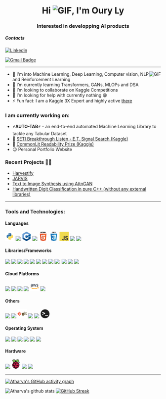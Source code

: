 
<!---
ourylydibin/ourylydibin is a ✨ special ✨ repository because its `README.md` (this file) appears on your GitHub profile.
You can click the Preview link to take a look at your changes.
--->

<h1 align="center">Hi <img height=30 width=30 alt="GIF" src="https://raw.githubusercontent.com/MartinHeinz/MartinHeinz/master/wave.gif" />, I'm Oury Ly</h1>
<h3 align="center">Interested in developping AI products</h3>


<h5><i>Contacts</i></h5>

[![Linkedin](https://img.shields.io/badge/M.Oury?style=flat&logo=Linkedin&logoColor=white&link=https://www.linkedin.com/in/m-oury-ly-724960a9/)](https://www.linkedin.com/in/m-oury-ly-724960a9/)
<!-- [![Medium Badge](https://img.shields.io/badge/-Atharva_Ingle-black?style=flat&logo=Medium&logoColor=white&labelColor=black&link=https://atharvaaingle.medium.com/)](https://atharvaaingle.medium.com/) -->
[![Gmail Badge](https://img.shields.io/badge/-ouryly-c14438?style=flat&logo=Gmail&logoColor=white&link=mailto:ouryly084@gmail.com)](mailto:ouryly084@gmail.com)


<!-- [<img src="https://github.com/sciencepal/sciencepal/blob/master/assets/discord-round.svg" width="3.5%"/>](https://discord.gg/MnUUbHe)
[<img src="https://img.icons8.com/color/48/000000/twitter.png" width="3.5%"/>](https://twitter.com/sciencepal)
[<img src="https://img.icons8.com/color/48/000000/linkedin.png" width="3.5%"/>](https://www.linkedin.com/in/adityapal1/)
[<img src="https://img.icons8.com/fluent/48/000000/facebook-new.png" width="3.5%"/>](https://www.facebook.com/sciencepal/)
[<img src="https://img.icons8.com/fluent/48/000000/instagram-new.png" width="3.5%"/>](https://www.instagram.com/aditya_sciencepal/)
<a href="mailto:aditya.pal.science@gmail.com"> <img src="https://img.icons8.com/fluent/48/000000/gmail.png" width="3.5%"/> </a> -->

---

<img align="right" alt="GIF" src="https://media.giphy.com/media/USV0ym3bVWQJJmNu3N/giphy.gif" />
<!-- <img align="right" alt="GIF" src="https://media.giphy.com/media/ITRemFlr5tS39AzQUL/giphy.gif" /> -->

- 🔭 I'm into Machine Learning, Deep Learning, Computer vision, NLP and Reinforcement Learning
- 🌱 I’m currently learning Transformers, GANs, MLOPs and DSA
- 👯 I’m looking to collaborate on Kaggle Competitions
- 🤔 I’m looking for help with currently nothing 😁
- ⚡ Fun fact: I am a Kaggle 3X Expert and highly active [there](https://www.kaggle.com/atharvaingle)

### I am currently working on:
- ⚡**AUTO-TAB**⚡ - an end-to-end automated Machine Learning Library to tackle any Tabular Dataset
- 👀 [SETI Breakthrough Listen - E.T. Signal Search (Kaggle)](https://www.kaggle.com/c/seti-breakthrough-listen)
- 👀 [CommonLit Readability Prize (Kaggle)](https://www.kaggle.com/c/commonlitreadabilityprize/)
- 😉 Personal Portfolio Website

### Recent Projects 🎉🎉
- [Harvestify](https://github.com/Gladiator07/Harvestify)
- [JARVIS](https://github.com/Gladiator07/JARVIS)
- [Text to Image Synthesis using AttnGAN](https://github.com/Gladiator07/Text-to-image-synthesis-with-AttnGAN)
- [Handwritten Digit Classification in pure C++ (without any external libraries)](https://github.com/Gladiator07/Neural-Network-from-scratch-in-CPP)
---

### Tools and Technologies:

#### Languages
<code><img height="30" src="https://raw.githubusercontent.com/github/explore/80688e429a7d4ef2fca1e82350fe8e3517d3494d/topics/python/python.png"></code>
<code><img height="30" src="https://cdn.iconscout.com/icon/free/png-512/c-programming-569564.png"></code>
<code><img height="30" src="https://raw.githubusercontent.com/github/explore/80688e429a7d4ef2fca1e82350fe8e3517d3494d/topics/cpp/cpp.png"></code>
<code><img height="30" src="https://upload.wikimedia.org/wikipedia/commons/thumb/1/1b/R_logo.svg/724px-R_logo.svg.png"></code>
<code><img height="30" src="https://raw.githubusercontent.com/github/explore/80688e429a7d4ef2fca1e82350fe8e3517d3494d/topics/html/html.png"></code>
<code><img height="30" src="https://raw.githubusercontent.com/github/explore/80688e429a7d4ef2fca1e82350fe8e3517d3494d/topics/css/css.png"></code>
<code><img height="30" src="https://raw.githubusercontent.com/github/explore/80688e429a7d4ef2fca1e82350fe8e3517d3494d/topics/javascript/javascript.png"></code>
<code><img height="30" src="https://upload.wikimedia.org/wikipedia/commons/thumb/2/21/Matlab_Logo.png/534px-Matlab_Logo.png"></code>
<code><img height="30" src="https://ih1.redbubble.net/image.696005995.4114/st,small,507x507-pad,600x600,f8f8f8.jpg"></code>

#### Libraries/Frameworks
<code><img height="30" src="https://upload.wikimedia.org/wikipedia/commons/thumb/0/05/Scikit_learn_logo_small.svg/1280px-Scikit_learn_logo_small.svg.png"></code>
<code><img height="30" src="https://numpy.org/images/logos/numpy.svg"></code>
<code><img height="30" src="https://upload.wikimedia.org/wikipedia/commons/thumb/2/22/Pandas_mark.svg/1200px-Pandas_mark.svg.png"></code>
<code><img height="30" src="https://upload.wikimedia.org/wikipedia/commons/thumb/8/84/Matplotlib_icon.svg/1200px-Matplotlib_icon.svg.png"></code>
<code><img height="30" src="https://user-images.githubusercontent.com/315810/92161415-9e357100-edfe-11ea-917d-f9e33fd60741.png"></code>
<code><img height="30" src="https://www.pngitem.com/pimgs/m/31-310639_pytorch-logo-png-transparent-png.png"></code>
<code><img height="30" src="https://upload.wikimedia.org/wikipedia/commons/thumb/2/2d/Tensorflow_logo.svg/1200px-Tensorflow_logo.svg.png"></code>
<code><img height="30" src="https://ih1.redbubble.net/image.405700150.0170/st,small,507x507-pad,600x600,f8f8f8.u5.jpg"></code>
<code><img height="30" src="https://huggingface.co/favicon.ico"></code>
<code><img height="30" src=""></code>
<code><img height="30" src="https://icon2.cleanpng.com/20180802/iwp/kisspng-flask-by-example-python-web-framework-bottle-lico-softwares-websites-press-services-product-5b634c8e416770.5741331515332343182679.jpg"></code>
<code><img height="30" src="https://icon-library.com/images/django-icon/django-icon-0.jpg"></code>
<code><img height="30" src="https://docs.streamlit.io/en/0.79.0/_static/favicon.png"></code>

#### Cloud Platforms
<code><img height="30" src="https://colab.research.google.com/img/colab_favicon_256px.png"></code>
<code><img height="30" src="https://www.finsmes.com/wp-content/uploads/2018/10/paperspace.png"></code>
<code><img height="30" src="https://image.flaticon.com/icons/png/512/873/873120.png"></code>
<code><img height="30" src="https://avatars2.githubusercontent.com/u/2810941?v=3&s=96"></code>
<code><img height="30" src="https://raw.githubusercontent.com/github/explore/80688e429a7d4ef2fca1e82350fe8e3517d3494d/topics/aws/aws.png"></code>
<code><img height="30" src="https://image.flaticon.com/icons/png/512/873/873107.png"></code>

#### Others
<code><img height="30" src="https://upload.wikimedia.org/wikipedia/commons/thumb/9/9a/Visual_Studio_Code_1.35_icon.svg/1024px-Visual_Studio_Code_1.35_icon.svg.png"></code>
<code><img height="30" src="https://www.psych.mcgill.ca/labs/mogillab/anaconda2/pkgs/anaconda-navigator-1.4.3-py27_0/lib/python2.7/site-packages/anaconda_navigator/static/images/anaconda-icon-1024x1024.png"></code>
<code><img height="30" src="https://raw.githubusercontent.com/github/explore/80688e429a7d4ef2fca1e82350fe8e3517d3494d/topics/git/git.png"></code>
<code><img height="30" src="https://www.docker.com/sites/default/files/d8/2019-07/vertical-logo-monochromatic.png"></code>
<code><img height="30" src="https://cdn.iconscout.com/icon/free/png-512/notion-1693557-1442598.png"></code>
<code><img height="30" src="https://raw.githubusercontent.com/github/explore/80688e429a7d4ef2fca1e82350fe8e3517d3494d/topics/terminal/terminal.png"></code>

#### Operating System
<code><img height="30" src="https://github.com/EgoistDeveloper/operating-system-logos/blob/master/src/48x48/linux.png?raw=true"></code>
<code><img height="30" src="https://github.com/EgoistDeveloper/operating-system-logos/blob/master/src/48x48/ubuntu.png?raw=true"></code>
<code><img height="30" src="https://github.com/EgoistDeveloper/operating-system-logos/blob/master/src/48x48/debian.png?raw=true"></code>
<code><img height="30" src="https://github.com/EgoistDeveloper/operating-system-logos/blob/master/src/48x48/arch-linux.png?raw=true"></code>
<code><img height="30" src="https://github.com/EgoistDeveloper/operating-system-logos/blob/master/src/48x48/windows.png?raw=true"></code>
<code><img height="30" src="https://github.com/EgoistDeveloper/operating-system-logos/blob/master/src/48x48/mac.png?raw=true"></code>

#### Hardware
<code><img height="30" src="https://brandslogos.com/wp-content/uploads/images/large/arduino-logo-1.png"></code>
<code><img height="30" src="https://raw.githubusercontent.com/iiiypuk/rpi-icon/master/raspberry-pi-logo_resized_256.png"></code>
<code><img height="30" src="https://avatars.githubusercontent.com/u/47798062?s=200&v=4"></code>
<code><img height="30" src="https://www.saashub.com/images/app/service_logos/45/52b54fa6b6bc/large.png?1555655428"></code>

<!-- ---

### 📕 Latest Blog Posts
##### I also write technical blogs. Feel free to check them out ...
- [Connect Local VSCode to Google Colab’s GPU Runtime](https://medium.com/swlh/connecting-local-vscode-to-google-colabs-gpu-runtime-bceda3d6cf64)
- [Project Management Tools and Techniques](https://atharvaaingle.medium.com/project-management-tools-and-techniques-80f558df5ed2)
- [Plant Disease Detection Using ResNet](https://medium.com/analytics-vidhya/plant-disease-classification-using-resnet-29f7c4f118c2)
- [10 Tips to Learn Machine Learning Effectively](https://medium.com/swlh/10-tips-to-learn-machine-learning-72b7dcf15528) -->
---
[![Atharva's GitHub activity graph](https://activity-graph.herokuapp.com/graph?username=Gladiator07&theme=react-dark&hide_border=true)](https://github.com/Gladiator07/)

![Atharva's github stats](https://github-readme-stats.vercel.app/api?username=Gladiator07&theme=tokyonight&show_icons=true) [![GitHub Streak](https://github-readme-streak-stats.herokuapp.com?user=Gladiator07&theme=tokyonight)](https://git.io/streak-stats)
